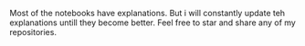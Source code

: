 Most of the notebooks have explanations. But i will constantly update teh explanations untill they become better. Feel free to star and share any of my repositories.

